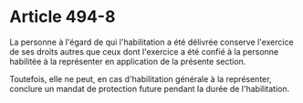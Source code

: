 # Article 494-8

<p>La personne à l'égard de qui l'habilitation a été délivrée conserve l'exercice de ses droits autres que ceux dont l'exercice a été confié à la personne habilitée à la représenter en application de la présente section.</p><p>Toutefois, elle ne peut, en cas d'habilitation générale à la représenter, conclure un mandat de protection future pendant la durée de l'habilitation.</p>